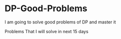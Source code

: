 # DP-Good-Problems
I am going to solve good problems of DP and master it

Problems That I will solve in next 15 days
